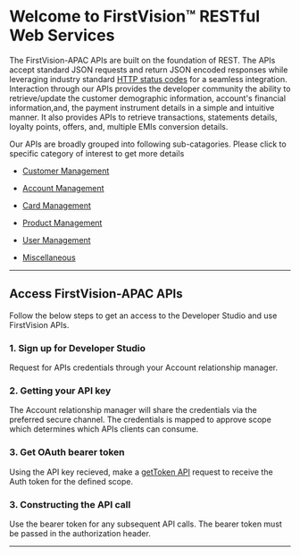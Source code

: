 # Welcome to FirstVision™ RESTful Web Services


The FirstVision-APAC APIs are built on the foundation of REST. The APIs accept standard JSON requests and return JSON encoded responses while leveraging industry standard [HTTP status codes](https://en.wikipedia.org/wiki/List_of_HTTP_status_codes) for a seamless integration. Interaction through our APIs provides the developer community the ability to retrieve/update the customer demographic information, account's financial information,and, the payment instrument details in a simple and intuitive manner. It also provides APIs to retrieve transactions, statements details, loyalty points, offers, and, multiple EMIs conversion details.  

Our APIs are broadly grouped into following sub-catagories.  Please click to specific category of interest to get more details

- [Customer Management](./?path=/docs/Customer-Management.md)

- [Account Management](./?path=/docs/Account-Management.md)

- [Card Management](./?path=/docs/Card-Management.md)

- [Product Management](./?path=/docs/Product-Management.md)

- [User Management](./?path=/docs/User-Management.md)

- [Miscellaneous](./?path=/docs/Miscellaneous.md)

---

## Access FirstVision-APAC APIs

Follow the below steps to get an access to the Developer Studio and use FirstVision APIs.

### 1. Sign up for  Developer Studio

Request for APIs credentials through your Account relationship manager.

### 2. Getting your API key

The Account relationship manager will share the credentials via the preferred secure channel.  The credentials is mapped to approve scope which determines which APIs clients can consume.

### 3. Get OAuth bearer token

Using the API key recieved, make a [getToken API](./?path=/docs/APIs/Security/get-access-token.md) request to receive the Auth token for the defined scope.

### 3. Constructing the API call

Use the bearer token for any subsequent API calls.  The bearer token must be passed in the authorization header.  

---
